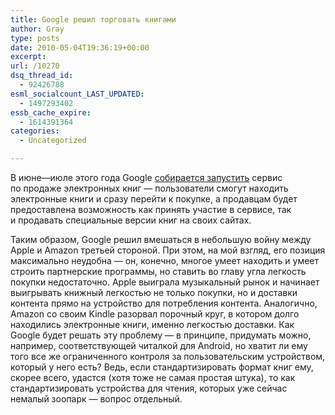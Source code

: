```yaml
---
title: Google решил торговать книгами
author: Gray
type: posts
date: 2010-05-04T19:36:19+00:00
excerpt:
url: /10270
dsq_thread_id:
  - 92426788
esml_socialcount_LAST_UPDATED:
  - 1497293402
essb_cache_expire:
  - 1614391364
categories:
  - Uncategorized

---
```








В&nbsp;июне&mdash;июле этого года Google <a href="http://online.wsj.com/article/SB10001424052748703866704575224232417931818.html" target="_blank">собирается запустить</a> сервис по&nbsp;продаже электронных книг&nbsp;&mdash; пользователи смогут находить электронные книги и&nbsp;сразу перейти к&nbsp;покупке, а&nbsp;продавцам будет предоставлена возможность как принять участие в&nbsp;сервисе, так и&nbsp;продавать специальные версии книг на&nbsp;своих сайтах.

Таким образом, Google решил вмешаться в&nbsp;небольшую войну между Apple и&nbsp;Amazon третьей стороной. При этом, на&nbsp;мой взгляд, его позиция максимально неудобна&nbsp;&mdash; он, конечно, многое умеет находить и&nbsp;умеет строить партнерские программы, но&nbsp;ставить во&nbsp;главу угла легкость покупки недостаточно. Apple выиграла музыкальный рынок и&nbsp;начинает выигрывать книжный легкостью не&nbsp;только покупки, но&nbsp;и&nbsp;доставки контента прямо на&nbsp;устройство для потребления контента. Аналогично, Amazon со&nbsp;своим Kindle разорвал порочный круг, в&nbsp;котором долго находились электронные книги, именно легкостью доставки. Как Google будет решать эту проблему&nbsp;&mdash; в&nbsp;принципе, придумать можно, например, соответствующей читалкой для Android, но&nbsp;хватит&nbsp;ли ему того все&nbsp;же ограниченного контроля за&nbsp;пользовательским устройством, который у&nbsp;него есть? Ведь, если стандартизировать формат книг ему, скорее всего, удастся (хотя тоже не&nbsp;самая простая штука), то&nbsp;как стандартизировать устройства для чтения, которых уже сейчас немалый зоопарк&nbsp;&mdash; вопрос отдельный.